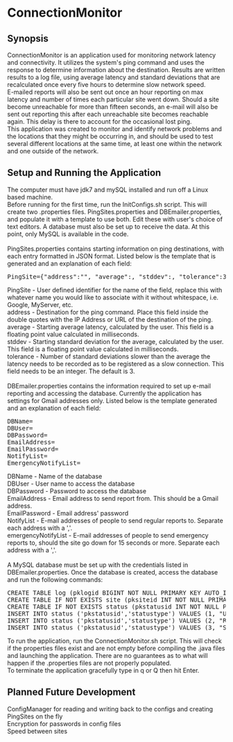 # ConnectionMonitor
## Synopsis
ConnectionMonitor is an application used for monitoring network latency and connectivity. It utilizes the system's ping command and uses the response to determine information about the destination. Results are written results to a log file, using average latency and standard deviations that are recalculated once every five hours to determine slow network speed.<br>
E-mailed reports will also be sent out once an hour reporting on max latency and number of times each particular site went down. Should a site become unreachable for more than fifteen seconds, an e-mail will also be sent out reporting this after each unreachable site becomes reachable again. This delay is there to account for the occasional lost ping.<br>
This application was created to monitor and identify network problems and the locations that they might be occurring in, and should be used to test several different locations at the same time, at least one within the network and one outside of the network.<br>
## Setup and Running the Application
The computer must have jdk7 and mySQL installed and run off a Linux based machine.<br>
Before running for the first time, run the InitConfigs.sh script. This will create two .properties files. PingSites.properties and DBEmailer.properties, and populate it with a template to use both. Edit these with user's choice of text editors. A database must also be set up to receive the data. At this point, only MySQL is available in the code.<br><br>
PingSites.properties contains starting information on ping destinations, with each entry formatted in JSON format. Listed below is the template that is generated and an explanation of each field:
<pre>PingSite={"address":"", "average":, "stddev":, "tolerance":3}</pre>
PingSite - User defined identifier for the name of the field, replace this with whatever name you would like to associate with it without whitespace, i.e. Google, MyServer, etc.<br>
address - Destination for the ping command. Place this field inside the double quotes with the IP Address or URL of the destination of the ping.<br>
average - Starting average latency, calculated by the user. This field is a floating point value calculated in milliseconds.<br>
stddev - Starting standard deviation for the average, calculated by the user. This field is a floating point value calculated in milliseconds.<br>
tolerance - Number of standard deviations slower than the average the latency needs to be recorded as to be registered as a slow connection. This field needs to be an integer. The default is 3.<br><br>
DBEmailer.properties contains the information required to set up e-mail reporting and accessing the database. Currently the application has settings for Gmail addresses only. Listed below is the template generated and an explanation of each field:
<pre>DBName=
DBUser=
DBPassword=
EmailAddress=
EmailPassword=
NotifyList=
EmergencyNotifyList=</pre>
DBName - Name of the database<br>
DBUser - User name to access the database<br>
DBPassword - Password to access the database<br>
EmailAddress - Email address to send report from. This should be a Gmail address.<br>
EmailPassword - Email address' password<br>
NotifyList - E-mail addresses of people to send regular reports to. Separate each address with a ','.<br>
emergencyNotifyList - E-mail addresses of people to send emergency reports to, should the site go down for 15 seconds or more. Separate each address with a ','.<br><br>
A MySQL database must be set up with the credentials listed in DBEmailer.properties. Once the database is created, access the database and run the following commands:
<pre>CREATE TABLE log (pklogid BIGINT NOT NULL PRIMARY KEY AUTO_INCREMENT, fksiteid INT, fkstatusid INT, pingtime DATETIME, ipaddress CHAR(15), latency FLOAT);
CREATE TABLE IF NOT EXISTS site (pksiteid INT NOT NULL PRIMARY KEY AUTO_INCREMENT, name CHAR(15), address CHAR(30));
CREATE TABLE IF NOT EXISTS status (pkstatusid INT NOT NULL PRIMARY KEY, statustype CHAR(20));
INSERT INTO status ('pkstatusid','statustype') VALUES (1, "Unreachable");
INSERT INTO status ('pkstatusid','statustype') VALUES (2, "Reachable Again");
INSERT INTO status ('pkstatusid','statustype') VALUES (3, "Slow");</pre>
To run the application, run the ConnectionMonitor.sh script. This will check if the properties files exist and are not empty before compiling the .java files and launching the application. There are no guarantees as to what will happen if the .properties files are not properly populated.<br>
To terminate the application gracefully type in q or Q then hit Enter.
## Planned Future Development
ConfigManager for reading and writing back to the configs and creating PingSites on the fly<br>
Encryption for passwords in config files<br>
Speed between sites<br>
